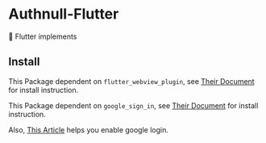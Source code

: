 # Authnull-Flutter

:whale: Flutter implements

## Install

This Package dependent on `flutter_webview_plugin`, see [Their Document](https://github.com/fluttercommunity/flutter_webview_plugin) for install instruction.

This Package dependent on `google_sign_in`, see [Their Document](https://pub.dev/packages/google_sign_in) for install instruction.

Also, [This Article](https://medium.com/flutter-community/flutter-implementing-google-sign-in-71888bca24ed) helps you enable google login.
